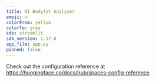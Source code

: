 ```yaml
---
title: AI Bodyfat Analyzer
emoji: 🔥
colorFrom: yellow
colorTo: gray
sdk: streamlit
sdk_version: 1.17.0
app_file: app.py
pinned: false
---
```


Check out the configuration reference at https://huggingface.co/docs/hub/spaces-config-reference